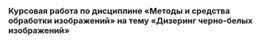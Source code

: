 ### Курсовая работа по дисциплине «Методы и средства обработки изображений» на тему «Дизеринг черно-белых изображений»
